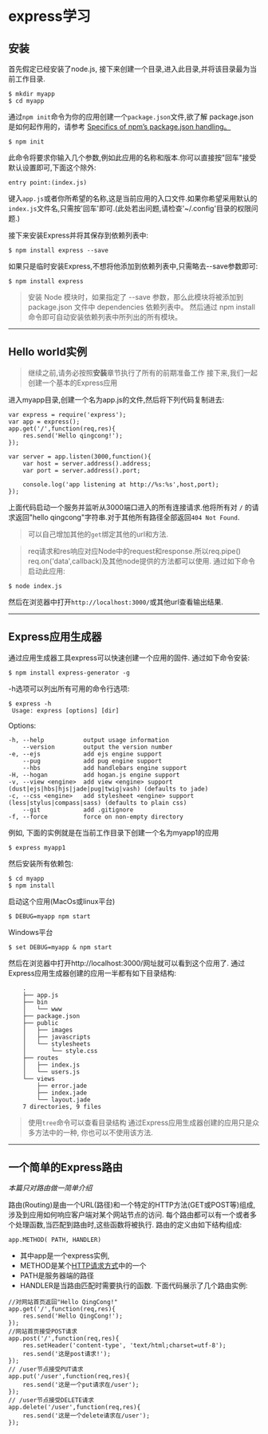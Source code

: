 # express学习
## 安装
首先假定已经安装了node.js, 接下来创建一个目录,进入此目录,并将该目录最为当前工作目录.
```
$ mkdir myapp
$ cd myapp
```
通过`npm init`命令为你的应用创建一个`package.json`文件,欲了解 package.json 是如何起作用的，请参考 [Specifics of npm’s package.json handling。](https://docs.npmjs.com/files/package.json)
    
    $ npm init
此命令将要求你输入几个参数,例如此应用的名称和版本.你可以直接按"回车"接受默认设置即可,下面这个除外:

    entry point:(index.js)
键入`app.js`或者你所希望的名称,这是当前应用的入口文件.如果你希望采用默认的`index.js`文件名,只需按'回车'即可.(此处若出问题,请检查'~/.config'目录的权限问题.)

接下来安装Express并将其保存到依赖列表中:

    $ npm install express --save
 如果只是临时安装Express,不想将他添加到依赖列表中,只需略去--save参数即可:

    $ npm install express

  > 安装 Node 模块时，如果指定了 --save 参数，那么此模块将被添加到 package.json 文件中 dependencies 依赖列表中。 然后通过 npm install 命令即可自动安装依赖列表中所列出的所有模块。
***
## Hello world实例
  > 继续之前,请务必按照**安装**章节执行了所有的前期准备工作
接下来,我们一起创建一个基本的Express应用

进入myapp目录,创建一个名为app.js的文件,然后将下列代码复制进去:
```
var express = require('express');
var app = express();
app.get('/',function(req,res){
    res.send('Hello qingcong!');
});

var server = app.listen(3000,function(){
    var host = server.address().address;
    var port = server.address().port;

    console.log('app listening at http://%s:%s',host,port);
});
```
上面代码启动一个服务并监听从3000端口进入的所有连接请求.他将所有对 ``/`` 的请求返回"hello qingcong"字符串.对于其他所有路径全部返回``404 Not Found``.
  > 可以自己增加其他的``get``绑定其他的url和方法.

  > req请求和res响应对应Node中的request和response.所以req.pipe() req.on('data',callback)及其他node提供的方法都可以使用.
通过如下命令启动此应用:

    $ node index.js
然后在浏览器中打开`http://localhost:3000/`或其他url查看输出结果.

***
## Express应用生成器
通过应用生成器工具express可以快速创建一个应用的固件.
通过如下命令安装:

    $ npm install express-generator -g
-h选项可以列出所有可用的命令行选项:

    $ express -h
     Usage: express [options] [dir]

  Options:

    -h, --help           output usage information
        --version        output the version number
    -e, --ejs            add ejs engine support
        --pug            add pug engine support
        --hbs            add handlebars engine support
    -H, --hogan          add hogan.js engine support
    -v, --view <engine>  add view <engine> support (dust|ejs|hbs|hjs|jade|pug|twig|vash) (defaults to jade)
    -c, --css <engine>   add stylesheet <engine> support (less|stylus|compass|sass) (defaults to plain css)
        --git            add .gitignore
    -f, --force          force on non-empty directory

例如, 下面的实例就是在当前工作目录下创建一个名为myapp1的应用

    $ express myapp1
然后安装所有依赖包:

    $ cd myapp
    $ npm install
启动这个应用(MacOs或linux平台)

    $ DEBUG=myapp npm start
Windows平台

    $ set DEBUG=myapp & npm start
然后在浏览器中打开http://localhost:3000/网址就可以看到这个应用了.
通过Express应用生成器创建的应用一半都有如下目录结构:
```
    .
    ├── app.js
    ├── bin
    │   └── www
    ├── package.json
    ├── public
    │   ├── images
    │   ├── javascripts
    │   └── stylesheets
    │       └── style.css
    ├── routes
    │   ├── index.js
    │   └── users.js
    └── views
        ├── error.jade
        ├── index.jade
        └── layout.jade
    7 directories, 9 files
```
  > 使用`tree`命令可以查看目录结构
  > 通过Express应用生成器创建的应用只是众多方法中的一种, 你也可以不使用该方法.
***

## 一个简单的Express路由
*本篇只对路由做一简单介绍*

路由(Routing)是由一个URL(路径)和一个特定的HTTP方法(GET或POST等)组成,涉及到应用如何响应客户端对某个网站节点的访问.
每个路由都可以有一个或者多个处理函数,当匹配到路由时,这些函数将被执行.
路由的定义由如下结构组成:

    app.METHOD( PATH, HANDLER) 
* 其中app是一个express实例,
* METHOD是某个[HTTP请求方式](http://www.cnblogs.com/yin-jingyu/archive/2011/08/01/2123548.html)中的一个
* PATH是服务器端的路径
* HANDLER是当路由匹配时需要执行的函数.
下面代码展示了几个路由实例:
```
//对网站首页返回"Hello QingCong!"
app.get('/',function(req,res){
    res.send('Hello QingCong!');
});
//网站首页接受POST请求
app.post('/',function(req,res){
    res.setHeader('content-type', 'text/html;charset=utf-8');
    res.send('这是post请求!');
});
// /user节点接受PUT请求
app.put('/user',function(req,res){
    res.send('这是一个put请求在/user');
});
// /user节点接受DELETE请求
app.delete('/user',function(req,res){
    res.send('这是一个delete请求在/user');
});
```
